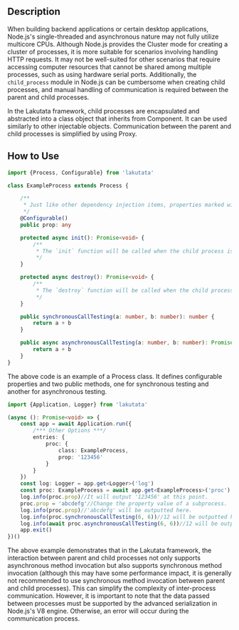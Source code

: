 ## Description

When building backend applications or certain desktop applications, Node.js's single-threaded and asynchronous nature
may not fully utilize multicore CPUs. Although Node.js provides the Cluster mode for creating a cluster of processes,
it is more suitable for scenarios involving handling HTTP requests. It may not be well-suited for other scenarios that
require accessing computer resources that cannot be shared among multiple processes, such as using hardware serial
ports. Additionally, the `child_process` module in Node.js can be cumbersome when creating child processes, and manual
handling of communication is required between the parent and child processes.

In the Lakutata framework, child processes are encapsulated and abstracted into a class object that inherits from
Component. It can be used similarly to other injectable objects. Communication between the parent and child processes is
simplified by using Proxy.

## How to Use

```typescript
import {Process, Configurable} from 'lakutata'

class ExampleProcess extends Process {

    /**
     * Just like other dependency injection items, properties marked with `@Configurable()` can receive parameters during initialization. However, for the `Process` class, the passed parameters will be transferred to the child process.
     */
    @Configurable()
    public prop: any

    protected async init(): Promise<void> {
        /**
         * The `init` function will be called when the child process is started.
         */
    }

    protected async destroy(): Promise<void> {
        /**
         * The `destroy` function will be called when the child process ends.
         */
    }

    public synchronousCallTesting(a: number, b: number): number {
        return a + b
    }

    public async asynchronousCallTesting(a: number, b: number): Promise<number> {
        return a + b
    }
}
```

The above code is an example of a Process class. It defines configurable properties and two public methods, one for
synchronous testing and another for asynchronous testing.

```typescript
import {Application, Logger} from 'lakutata'

(async (): Promise<void> => {
    const app = await Application.run({
        /*** Other Options ***/
        entries: {
            proc: {
                class: ExampleProcess,
                prop: '123456'
            }
        }
    })
    const log: Logger = app.get<Logger>('log')
    const proc: ExampleProcess = await app.get<ExampleProcess>('proc')
    log.info(proc.prop)//It will output '123456' at this point.
    proc.prop = 'abcdefg'//Change the property value of a subprocess.
    log.info(proc.prop)//'abcdefg' will be outputted here.
    log.info(proc.synchronousCallTesting(6, 6))//12 will be outputted here.
    log.info(await proc.asynchronousCallTesting(6, 6))//12 will be outputted here.
    app.exit()
})()
```

The above example demonstrates that in the Lakutata framework, the interaction between parent and child processes not
only supports asynchronous method invocation but also supports synchronous method invocation (although this may have
some performance impact, it is generally not recommended to use synchronous method invocation between parent and child
processes). This can simplify the complexity of inter-process communication. However, it is important to note that the
data passed between processes must be supported by the advanced serialization in Node.js's V8 engine. Otherwise, an
error will occur during the communication process.
